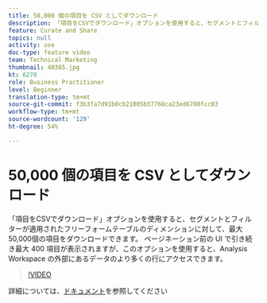```yaml
---
title: 50,000 個の項目を CSV としてダウンロード
description: 「項目をCSVでダウンロード」オプションを使用すると、セグメントとフィルターが適用されたフリーフォームテーブルのディメンションに対して、最大50,000個の項目をダウンロードできます。 ページネーション前の UI で引き続き最大 400 項目が表示されますが、このオプションを使用すると、Analysis Workspace の外部にあるデータのより多くの行にアクセスできます。
feature: Curate and Share
topics: null
activity: use
doc-type: feature video
team: Technical Marketing
thumbnail: 40385.jpg
kt: 6278
role: Business Practitioner
level: Beginner
translation-type: tm+mt
source-git-commit: f3b3fa7d91b0cb21005b57768ca23ed6700fcc03
workflow-type: tm+mt
source-wordcount: '129'
ht-degree: 54%

---
```



# 50,000 個の項目を CSV としてダウンロード

「項目をCSVでダウンロード」オプションを使用すると、セグメントとフィルターが適用されたフリーフォームテーブルのディメンションに対して、最大50,000個の項目をダウンロードできます。 ページネーション前の UI で引き続き最大 400 項目が表示されますが、このオプションを使用すると、Analysis Workspace の外部にあるデータのより多くの行にアクセスできます。

>[!VIDEO](https://video.tv.adobe.com/v/40385/?quality=12&learn=on)

詳細については、[ドキュメント](https://docs.adobe.com/content/help/ja-JP/analytics/analyze/analysis-workspace/curate-share/download-send.html)を参照してください
